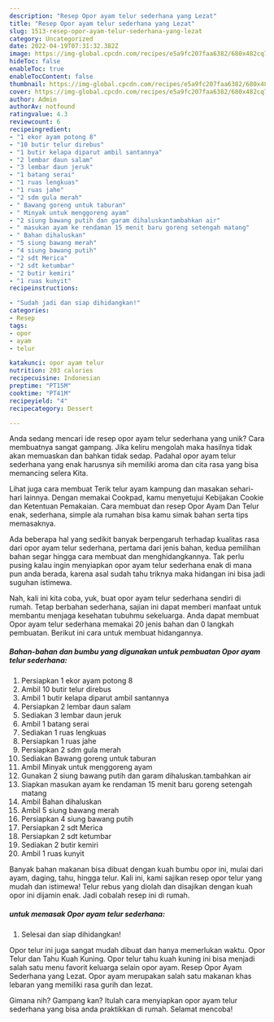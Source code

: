 ```yaml
---
description: "Resep Opor ayam telur sederhana yang Lezat"
title: "Resep Opor ayam telur sederhana yang Lezat"
slug: 1513-resep-opor-ayam-telur-sederhana-yang-lezat
category: Uncategorized
date: 2022-04-19T07:31:32.382Z
image: https://img-global.cpcdn.com/recipes/e5a9fc207faa6382/680x482cq70/opor-ayam-telur-sederhana-foto-resep-utama.jpg
hideToc: false
enableToc: true
enableTocContent: false
thumbnail: https://img-global.cpcdn.com/recipes/e5a9fc207faa6382/680x482cq70/opor-ayam-telur-sederhana-foto-resep-utama.jpg
cover: https://img-global.cpcdn.com/recipes/e5a9fc207faa6382/680x482cq70/opor-ayam-telur-sederhana-foto-resep-utama.jpg
author: Admin
authorAv: notfound
ratingvalue: 4.3
reviewcount: 6
recipeingredient:
- "1 ekor ayam potong 8"
- "10 butir telur direbus"
- "1 butir kelapa diparut ambil santannya"
- "2 lembar daun salam"
- "3 lembar daun jeruk"
- "1 batang serai"
- "1 ruas lengkuas"
- "1 ruas jahe"
- "2 sdm gula merah"
- " Bawang goreng untuk taburan"
- " Minyak untuk menggoreng ayam"
- "2 siung bawang putih dan garam dihaluskantambahkan air"
- " masukan ayam ke rendaman 15 menit baru goreng setengah matang"
- " Bahan dihaluskan"
- "5 siung bawang merah"
- "4 siung bawang putih"
- "2 sdt Merica"
- "2 sdt ketumbar"
- "2 butir kemiri"
- "1 ruas kunyit"
recipeinstructions:

- "Sudah jadi dan siap dihidangkan!"
categories:
- Resep
tags:
- opor
- ayam
- telur

katakunci: opor ayam telur 
nutrition: 203 calories
recipecuisine: Indonesian
preptime: "PT15M"
cooktime: "PT41M"
recipeyield: "4"
recipecategory: Dessert

---
```





Anda sedang mencari ide resep opor ayam telur sederhana yang unik? Cara membuatnya sangat gampang. Jika keliru mengolah maka hasilnya tidak akan memuaskan dan bahkan tidak sedap. Padahal opor ayam telur sederhana yang enak harusnya sih memiliki aroma dan cita rasa yang bisa memancing selera Kita.





Lihat juga cara membuat Terik telur ayam kampung dan masakan sehari-hari lainnya. Dengan memakai Cookpad, kamu menyetujui Kebijakan Cookie dan Ketentuan Pemakaian. Cara membuat dan resep Opor Ayam Dan Telur enak, sederhana, simple ala rumahan bisa kamu simak bahan serta tips memasaknya.

Ada beberapa hal yang sedikit banyak berpengaruh terhadap kualitas rasa dari opor ayam telur sederhana, pertama dari jenis bahan, kedua pemilihan bahan segar hingga cara membuat dan menghidangkannya. Tak perlu pusing kalau ingin menyiapkan opor ayam telur sederhana enak di mana pun anda berada, karena asal sudah tahu triknya maka hidangan ini bisa jadi suguhan istimewa.






Nah, kali ini kita coba, yuk, buat opor ayam telur sederhana sendiri di rumah. Tetap berbahan sederhana, sajian ini dapat memberi manfaat untuk membantu menjaga kesehatan tubuhmu sekeluarga. Anda dapat membuat Opor ayam telur sederhana memakai 20 jenis bahan dan 0 langkah pembuatan. Berikut ini cara untuk membuat hidangannya.

<!--inarticleads1-->

##### Bahan-bahan dan bumbu yang digunakan untuk pembuatan Opor ayam telur sederhana:

1. Persiapkan 1 ekor ayam potong 8
1. Ambil 10 butir telur direbus
1. Ambil 1 butir kelapa diparut ambil santannya
1. Persiapkan 2 lembar daun salam
1. Sediakan 3 lembar daun jeruk
1. Ambil 1 batang serai
1. Sediakan 1 ruas lengkuas
1. Persiapkan 1 ruas jahe
1. Persiapkan 2 sdm gula merah
1. Sediakan  Bawang goreng untuk taburan
1. Ambil  Minyak untuk menggoreng ayam
1. Gunakan 2 siung bawang putih dan garam dihaluskan.tambahkan air
1. Siapkan  masukan ayam ke rendaman 15 menit baru goreng setengah matang
1. Ambil  Bahan dihaluskan
1. Ambil 5 siung bawang merah
1. Persiapkan 4 siung bawang putih
1. Persiapkan 2 sdt Merica
1. Persiapkan 2 sdt ketumbar
1. Sediakan 2 butir kemiri
1. Ambil 1 ruas kunyit


Banyak bahan makanan bisa dibuat dengan kuah bumbu opor ini, mulai dari ayam, daging, tahu, hingga telur. Kali ini, kami sajikan resep opor telur yang mudah dan istimewa! Telur rebus yang diolah dan disajikan dengan kuah opor ini dijamin enak. Jadi cobalah resep ini di rumah. 

<!--inarticleads2-->

#####  untuk memasak Opor ayam telur sederhana:


1. Selesai dan siap dihidangkan!

Opor telur ini juga sangat mudah dibuat dan hanya memerlukan waktu. Opor Telur dan Tahu Kuah Kuning. Opor telur tahu kuah kuning ini bisa menjadi salah satu menu favorit keluarga selain opor ayam. Resep Opor Ayam Sederhana yang Lezat. Opor ayam merupakan salah satu makanan khas lebaran yang memiliki rasa gurih dan lezat. 

Gimana nih? Gampang kan? Itulah cara menyiapkan opor ayam telur sederhana yang bisa anda praktikkan di rumah. Selamat mencoba!
